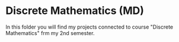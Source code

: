 # Discrete Mathematics (MD)

In this folder you will find my projects connected to course "Discrete Mathematics" frm my 2nd semester. 
